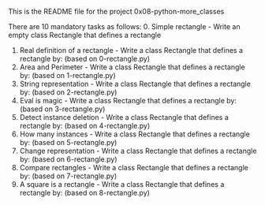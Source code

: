 This is the README file for the project 0x08-python-more_classes

There are 10 mandatory tasks as follows:
0. Simple rectangle - Write an empty class Rectangle that defines a rectangle
1. Real definition of a rectangle - Write a class Rectangle that defines a rectangle by: (based on 0-rectangle.py)
2. Area and Perimeter - Write a class Rectangle that defines a rectangle by: (based on 1-rectangle.py)
3. String representation - Write a class Rectangle that defines a rectangle by: (based on 2-rectangle.py)
4. Eval is magic - Write a class Rectangle that defines a rectangle by: (based on 3-rectangle.py)
5. Detect instance deletion - Write a class Rectangle that defines a rectangle by: (based on 4-rectangle.py)
6. How many instances - Write a class Rectangle that defines a rectangle by: (based on 5-rectangle.py)
7. Change representation - Write a class Rectangle that defines a rectangle by: (based on 6-rectangle.py)
8. Compare rectangles - Write a class Rectangle that defines a rectangle by: (based on 7-rectangle.py)
9. A square is a rectangle - Write a class Rectangle that defines a rectangle by: (based on 8-rectangle.py)
